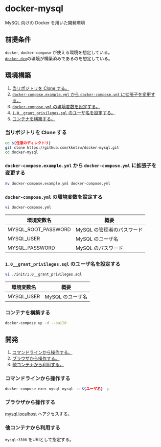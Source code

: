 # docker-mysql
MySQL 向けの Docker を用いた開発環境

## 前提条件
`docker`, `docker-compose` が使える環境を想定している。  
[`docker-dev`](https://github.com/kkntzw/docker-dev)の環境が構築済みであるのを想定している。  

## 環境構築
1. [当リポジトリを Clone する。](#当リポジトリを-clone-する)
1. [`docker-compose.example.yml` から `docker-compose.yml` に拡張子を変更する。](#docker-composeexampleyml-から-docker-composeyml-に拡張子を変更する)
1. [`docker-compose.yml` の環境変数を設定する。](#docker-composeyml-の環境変数を設定する)
1. [`1.0__grant_privileges.sql` のユーザ名を設定する。](#10__grant_privilegessql-のユーザ名を設定する)
1. [コンテナを構築する。](#コンテナを構築する)

### 当リポジトリを Clone する
```bash
cd ${任意のディレクトリ}
git clone https://github.com/kkntzw/docker-mysql.git
cd docker-mysql
```

### `docker-compose.example.yml` から `docker-compose.yml` に拡張子を変更する
```bash
mv docker-compose.example.yml docker-compose.yml
```

### `docker-compose.yml` の環境変数を設定する
```bash
vi docker-compose.yml
```

| 環境変数名 | 概要 |
| --- | --- |
| MYSQL_ROOT_PASSWORD | MySQL の管理者のパスワード |
| MYSQL_USER | MySQL のユーザ名 |
| MYSQL_PASSWORD | MySQL のパスワード |

### `1.0__grant_privileges.sql` のユーザ名を設定する
```bash
vi ./init/1.0__grant_privileges.sql
```

| 環境変数名 | 概要 |
| --- | --- |
| MYSQL_USER | MySQL のユーザ名 |

### コンテナを構築する
```bash
docker-compose up -d --build
```

## 開発
1. [コマンドラインから操作する。](#コマンドラインから操作する)
1. [ブラウザから操作する。](#ブラウザから操作する)
1. [他コンテナから利用する。](#他コンテナから利用する)

### コマンドラインから操作する
```bash
docker-compose exec mysql mysql -u ${ユーザ名} -p
```

### ブラウザから操作する
[mysql.localhost](http://mysql.localhost) へアクセスする。

### 他コンテナから利用する
`mysql:3306` をURIとして指定する。
